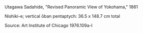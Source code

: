 Utagawa Sadahide,
"Revised Panoramic View of Yokohama," 1861

Nishiki-e; vertical ōban pentaptych: 36.5 x 148.7 cm total

Source: Art Institute of Chicago 1976.109a-l
